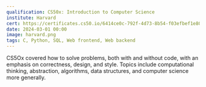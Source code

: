 ```yaml
---
qualification: CS50x: Introduction to Computer Science
institute: Harvard
cert: https://certificates.cs50.io/6414ce0c-792f-4d73-8b54-f03efbef1e80.pdf?size=letter
date: 2024-03-01 00:00
image: harvard.png
tags: C, Python, SQL, Web frontend, Web backend
---
```


CS5Ox covered how to solve problems, both with and without code, with an emphasis on correctness, design, and style. Topics include computational thinking, abstraction, algorithms, data structures, and computer science more generally.

